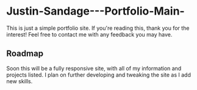 # Justin-Sandage---Portfolio-Main-

This is just a simple portfolio site. If you're reading this, thank you for the interest! Feel free to contact me with any feedback you may have. 

## Roadmap

Soon this will be a fully responsive site, with all of my information and projects listed. I plan on further developing and tweaking the site as I add new skills.
